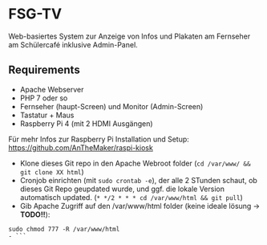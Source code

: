 # FSG-TV
Web-basiertes System zur Anzeige von Infos und Plakaten am Fernseher am Schülercafé inklusive Admin-Panel.

## Requirements
- Apache Webserver
- PHP 7 oder so
- Fernseher (haupt-Screen) und Monitor (Admin-Screen)
- Tastatur + Maus
- Raspberry Pi 4 (mit 2 HDMI Ausgängen)

Für mehr Infos zur Raspberry Pi Installation und Setup: https://github.com/AnTheMaker/raspi-kiosk

- Klone dieses Git repo in den Apache Webroot folder (`cd /var/www/ && git clone XX html`)
- Cronjob einrichten (mit `sudo crontab -e`), der alle 2 STunden schaut, ob dieses Git Repo geupdated wurde, und ggf. die lokale Version automatisch updated. (`* */2 * * * cd /var/www/html && git pull`)
- Gib Apache Zugriff auf den /var/www/html folder (keine ideale lösung -> **TODO!!**):
```
sudo chmod 777 -R /var/www/html
- ```
